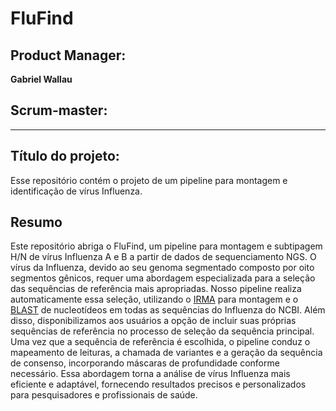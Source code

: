 # FluFind

## Product Manager:
**Gabriel Wallau**

## Scrum-master:
****

## Título do projeto:
Esse repositório contém o projeto de um pipeline para montagem e identificação de vírus Influenza.

## Resumo
Este repositório abriga o FluFind, um pipeline para montagem e subtipagem H/N de vírus Influenza A e B a partir de dados de sequenciamento NGS. O vírus da Influenza, devido ao seu genoma segmentado composto por oito segmentos gênicos, requer uma abordagem especializada para a seleção das sequências de referência mais apropriadas. Nosso pipeline realiza automaticamente essa seleção, utilizando o [IRMA](https://wonder.cdc.gov/amd/flu/irma/) para montagem e o [BLAST](https://blast.ncbi.nlm.nih.gov/Blast.cgi) de nucleotídeos em todas as sequências do Influenza do NCBI. Além disso, disponibilizamos aos usuários a opção de incluir suas próprias sequências de referência no processo de seleção da sequência principal. Uma vez que a sequência de referência é escolhida, o pipeline conduz o mapeamento de leituras, a chamada de variantes e a geração da sequência de consenso, incorporando máscaras de profundidade conforme necessário. Essa abordagem torna a análise de vírus Influenza mais eficiente e adaptável, fornecendo resultados precisos e personalizados para pesquisadores e profissionais de saúde.
